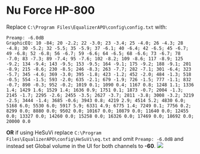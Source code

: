 # Nu Force HP-800
Replace `C:\Program Files\EqualizerAPO\config\config.txt` with:
```
Preamp: -6.0dB
GraphicEQ: 10 -84; 20 -2.2; 22 -3.0; 23 -3.4; 25 -4.0; 26 -4.3; 28 -4.8; 30 -5.2; 32 -5.5; 35 -5.9; 37 -6.1; 40 -6.4; 42 -6.5; 45 -6.7; 49 -6.8; 52 -6.8; 56 -6.7; 59 -6.6; 64 -6.5; 68 -6.6; 73 -6.7; 78 -7.0; 83 -7.3; 89 -7.4; 95 -7.6; 102 -8.2; 109 -8.6; 117 -8.9; 125 -9.2; 134 -9.4; 143 -9.5; 153 -9.5; 164 -9.1; 175 -9.2; 188 -9.1; 201 -8.9; 215 -8.6; 230 -8.5; 246 -8.3; 263 -7.7; 282 -7.1; 301 -6.4; 323 -5.7; 345 -4.6; 369 -3.0; 395 -1.8; 423 -1.2; 452 -2.0; 484 -1.3; 518 -0.5; 554 -1.5; 593 -2.0; 635 -2.1; 679 -1.9; 726 -1.5; 777 -1.1; 832 -0.7; 890 -0.3; 952 -0.2; 1019 0.1; 1090 0.4; 1167 0.8; 1248 1.1; 1336 1.4; 1429 1.6; 1529 1.4; 1636 0.9; 1751 0.1; 1873 -0.7; 2004 -1.3; 2145 -1.7; 2295 -2.6; 2455 -3.5; 2627 -3.7; 2811 -3.8; 3008 -3.2; 3219 -2.5; 3444 -1.4; 3685 -0.6; 3943 0.8; 4219 2.9; 4514 5.2; 4830 6.0; 5168 6.0; 5530 6.0; 5917 5.9; 6331 4.9; 6775 1.4; 7249 0.1; 7756 0.2; 8299 0.0; 8880 0.0; 9502 0.0; 10167 0.0; 10879 0.0; 11640 0.0; 12455 0.0; 13327 0.0; 14260 0.0; 15258 0.0; 16326 0.0; 17469 0.0; 18692 0.0; 20000 0.0
```
**OR** if using HeSuVi replace `C:\Program Files\EqualizerAPO\config\HeSuVi\eq.txt` and omit `Preamp: -6.0dB` and instead set Global volume in the UI for both channels to **-60**.
![](https://raw.githubusercontent.com/jaakkopasanen/AutoEq/master/results/Headphone.com/innerfidelity/onear/Nu%20Force%20HP-800/Nu%20Force%20HP-800.png)